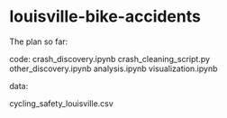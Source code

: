# louisville-bike-accidents

The plan so far:

code:
crash_discovery.ipynb
crash_cleaning_script.py
other_discovery.ipynb
analysis.ipynb
visualization.ipynb

data:

cycling_safety_louisville.csv
